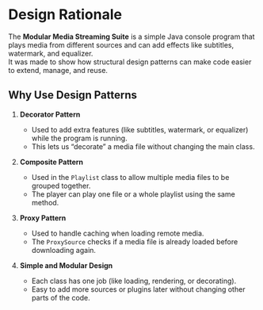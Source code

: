 # Design Rationale

The **Modular Media Streaming Suite** is a simple Java console program that plays media from different sources and can add effects like subtitles, watermark, and equalizer.  
It was made to show how structural design patterns can make code easier to extend, manage, and reuse.

## Why Use Design Patterns
1. **Decorator Pattern**
   - Used to add extra features (like subtitles, watermark, or equalizer) while the program is running.
   - This lets us “decorate” a media file without changing the main class.

2. **Composite Pattern**
   - Used in the `Playlist` class to allow multiple media files to be grouped together.
   - The player can play one file or a whole playlist using the same method.

3. **Proxy Pattern**
   - Used to handle caching when loading remote media.
   - The `ProxySource` checks if a media file is already loaded before downloading again.

4. **Simple and Modular Design**
   - Each class has one job (like loading, rendering, or decorating).
   - Easy to add more sources or plugins later without changing other parts of the code.


